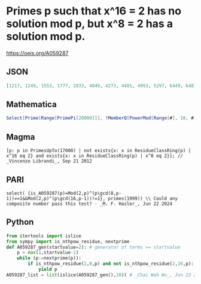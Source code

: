 # Primes p such that x^16 \= 2 has no solution mod p, but x^8 \= 2 has a solution mod p\.
https://oeis.org/A059287
## JSON
```JSON
[1217, 1249, 1553, 1777, 2833, 4049, 4273, 4481, 4993, 5297, 6449, 6481, 6689, 7121, 8081, 8609, 9137, 9281, 9649, 10337, 10369, 10433, 11329, 11617, 11633, 12241, 12577, 13121, 13441, 13633, 14321, 14753, 15121, 15569, 16417, 16433, 16673]
```
## Mathematica
```Mathematica
Select[Prime[Range[PrimePi[20000]]], !MemberQ[PowerMod[Range[#], 16, #], Mod[2, #]] && MemberQ[PowerMod[Range[#], 8, #], Mod[2, #]]&] (* _Vincenzo Librandi_, Sep 21 2013 *)
```
## Magma
```Magma
[p: p in PrimesUpTo(17000) | not exists{x: x in ResidueClassRing(p) | x^16 eq 2} and exists{x: x in ResidueClassRing(p) | x^8 eq 2}]; // _Vincenzo Librandi_, Sep 21 2012
```
## PARI
```PARI
select( {is_A059287(p)=Mod(2,p)^(p\gcd(8,p-1))==1&&Mod(2,p)^(p\gcd(16,p-1))!=1}, primes(1999)) \\ Could any composite number pass this test? - _M. F. Hasler_, Jun 22 2024
```
## Python
```Python
from itertools import islice
from sympy import is_nthpow_residue, nextprime
def A059287_gen(startvalue=2): # generator of terms >= startvalue
    p = max(1,startvalue-1)
    while (p:=nextprime(p)):
        if is_nthpow_residue(2,8,p) and not is_nthpow_residue(2,16,p):
            yield p
A059287_list = list(islice(A059287_gen(),10)) # _Chai Wah Wu_, Jun 23 2024
```
